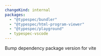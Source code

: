 ```yaml
---
changeKind: internal
packages:
  - "@typespec/bundler"
  - "@typespec/html-program-viewer"
  - "@typespec/playground"
  - typespec-vscode
---
```


Bump dependency package version for vite